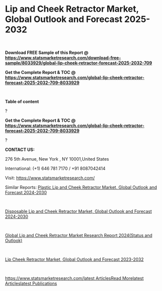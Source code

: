<h1>Lip and Cheek Retractor Market, Global Outlook and Forecast 2025-2032</h1><br/><p><strong>Download FREE Sample of this Report @ <a href="https://www.statsmarketresearch.com/download-free-sample/8033929/global-lip-cheek-retractor-forecast-2025-2032-709">https://www.statsmarketresearch.com/download-free-sample/8033929/global-lip-cheek-retractor-forecast-2025-2032-709</a></strong></p>
 
 
 
 <div><b>Get the Complete Report & TOC @ <a href="https://www.statsmarketresearch.com/global-lip-cheek-retractor-forecast-2025-2032-709-8033929">https://www.statsmarketresearch.com/global-lip-cheek-retractor-forecast-2025-2032-709-8033929</a></b></div>
 
 
 
 <p><br />
 
 <b>Table of content</b></p>
 
 
 
 <p>? </p>
 
 
 
 <div><b>Get the Complete Report & TOC @ <a href="https://www.statsmarketresearch.com/global-lip-cheek-retractor-forecast-2025-2032-709-8033929">https://www.statsmarketresearch.com/global-lip-cheek-retractor-forecast-2025-2032-709-8033929</a></b></div>
 
 
 
 <p>? </p>
 
 
 
 <p><b>CONTACT US:</b><br />
 
 276 5th Avenue, New York , NY 10001,United States<br />
 
 International: (+1) 646 781 7170 / +91 8087042414<br />
 
 Visit: <a href="https://www.statsmarketresearch.com/">https://www.statsmarketresearch.com/</a><br />
 
 Similar Reports: <a href="https://www.statsmarketresearch.com/global-lip-cheek-retractor-forecast-2025-2032-709-8033929">Plastic Lip and Cheek Retractor Market, Global Outlook and Forecast 2024-2030</a><br />
 
 <br />
 
 <a href="https://www.statsmarketresearch.com/global-lip-cheek-retractor-forecast-2025-2032-709-8033929">Disposable Lip and Cheek Retractor Market, Global Outlook and Forecast 2024-2030</a><br />
 
 <br />
 
 <a href="https://www.statsmarketresearch.com/global-lip-cheek-retractor-forecast-2025-2032-709-8033929">Global Lip and Cheek Retractor Market Research Report 2024(Status and Outlook)</a><br />
 
 <br />
 
 <a href="https://www.statsmarketresearch.com/global-lip-cheek-retractor-forecast-2025-2032-709-8033929">Lip Cheek Retractor Market, Global Outlook and Forecast 2023-2032</a><br />
 
 <br />
 
 <a href="https://gyeongbokgung.com">https://www.statsmarketresearch.com/</a><a href="https://hallyeomaritime.com">latest Articles</a><a href="https://jingwansa.com">Read More</a><a href="https://nguoiviet.jp/">latest Articles</a><a href="https://www.intelmarketresearch.com/">latest Publications</a></p>